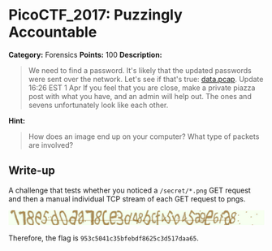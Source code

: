 # PicoCTF_2017: Puzzingly Accountable

**Category:** Forensics
**Points:** 100
**Description:**

>We need to find a password. It's likely that the updated passwords were sent over the network. Let's see if that's true: [data.pcap](data.pcap). Update 16:26 EST 1 Apr If you feel that you are close, make a private piazza post with what you have, and an admin will help out. The ones and sevens unfortunately look like each other.

**Hint:**

>How does an image end up on your computer? What type of packets are involved?

## Write-up
A challenge that tests whether you noticed a `/secret/*.png` GET request and then a manual individual TCP stream of each GET request to pngs.

![Final Image](https://github.com/NavinNavi19/Pico-CTF-2017-Write-Up/blob/master/forensics/puzzingly-accountable/FinalImage.jpg)

Therefore, the flag is `953c5041c35bfebdf8625c3d517daa65`.
